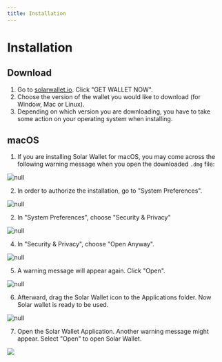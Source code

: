 ```yaml
---
title: Installation
---
```

# Installation

## Download

1. Go to [solarwallet.io](https://solarwallet.io/). Click "GET WALLET NOW".
2. Choose the version of the wallet you would like to download (for Window, Mac or Linux).
3. Depending on which version you are downloading, you have to take some action on your operating system when installing.

## macOS

1. If you are installing Solar Wallet for macOS, you may come across the following warning message when you open the downloaded `.dmg` file:

![null](/images/screen-shot-2019-04-19-at-15.07.38.png)

2. In order to authorize the installation, go to "System Preferences".

![null](/images/orange-dot.png)

2. In "System Preferences", choose "Security & Privacy"

![null](/images/222.png)

4. In "Security & Privacy", choose "Open Anyway".

![null](/images/aaa.png)

5. A warning message will appear again. Click "Open".

![null](/images/open-yes.png)

6. Afterward, drag the Solar Wallet icon to the Applications folder. Now Solar wallet is ready to be used.

![null](/images/screen-shot-2019-02-26-at-14.08.11.png)

7. Open the Solar Wallet Application. Another warning message might appear. Select "Open" to open Solar Wallet. 

![](/images/open-open-open.png)
